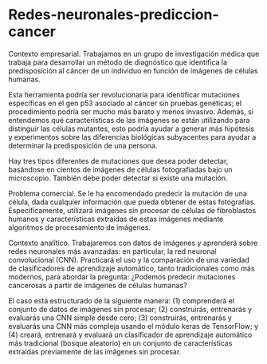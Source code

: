 # Redes-neuronales-prediccion-cancer
Contexto empresarial. Trabajamos en un grupo de investigación médica que trabaja para desarrollar un método de diagnóstico que identifica la predisposición al cáncer de un individuo en función de imágenes de células humanas.

Esta herramienta podría ser revolucionaria para identificar mutaciones específicas en el gen p53 asociado al cáncer sin pruebas genéticas; el procedimiento podría ser mucho más barato y menos invasivo. Además, si entendemos qué características de las imágenes se están utilizando para distinguir las células mutantes, esto podría ayudar a generar más hipótesis y experimentos sobre las diferencias biológicas subyacentes para ayudar a determinar la predisposición de una persona.

Hay tres tipos diferentes de mutaciones que desea poder detectar, basándose en cientos de imágenes de células fotografiadas bajo un microscopio. También debe poder detectar si existe una mutación.

Problema comercial. Se le ha encomendado predecir la mutación de una célula, dada cualquier información que pueda obtener de estas fotografías. Específicamente, utilizará imágenes sin procesar de células de fibroblastos humanos y características extraídas de estas imágenes mediante algoritmos de procesamiento de imágenes.

Contexto analítico. Trabajaremos con datos de imágenes y aprenderá sobre redes neuronales más avanzadas: en particular, la red neuronal convolucional (CNN). Practicará el uso y la comparación de una variedad de clasificadores de aprendizaje automático, tanto tradicionales como más modernos, para abordar la pregunta: ¿Podemos predecir mutaciones cancerosas a partir de imágenes de células humanas?

El caso está estructurado de la siguiente manera: (1) comprenderá el conjunto de datos de imágenes sin procesar; (2) construirás, entrenarás y evaluarás una CNN simple desde cero; (3) construirás, entrenarás y evaluarás una CNN más compleja usando el módulo keras de TensorFlow; y (4) creará, entrenará y evaluará un clasificador de aprendizaje automático más tradicional (bosque aleatorio) en un conjunto de características extraídas previamente de las imágenes sin procesar.
